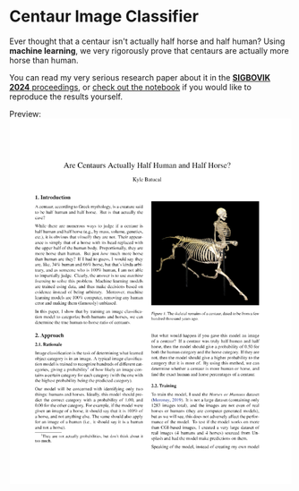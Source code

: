 # Centaur Image Classifier

Ever thought that a centaur isn't actually half horse and half human? Using **machine learning**, we very rigorously prove that centaurs are actually more horse than human.

You can read my very serious research paper about it in the [**SIGBOVIK 2024** proceedings](https://www.sigbovik.org/2024/proceedings.pdf), or [check out the notebook](https://github.com/kylebatucal/centaur-classifier/blob/main/centaur_classifier.ipynb) if you would like to reproduce the results yourself.

Preview:
[![](data/pdf_preview.png)](https://github.com/kylebatucal/centaur-classifier/blob/main/sigbovik_2024.pdf)
